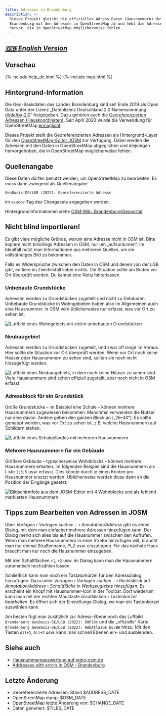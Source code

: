 ```yaml
---
title: Adressen in Brandenburg
description: >-
  Dieses Projekt gleicht die offiziellen Adress-Daten (Hausnummern) des Landes
  Brandenburg mit den Adressen in OpenStreetMap ab und hebt die Adressen
  hervor, die in OpenStreetMap möglicherweise fehlen.
---
```


## *[🇬🇧 English Version](en)*


## Vorschau

{% include help_de.html %}
{% include map.html %}


## Hintergrund-Information

Die Geo-Basisdaten des Landes Brandenburg sind seit Ende 2019 als Open Data
unter der Lizenz „Datenlizenz Deutschland 2.0 Namensnennung
[dl/de/by-2.0](https://www.govdata.de/dl-de/by-2-0)“
freigegeben. Dazu gehören auch die
[Georeferenzierten Adressen (Hauskoordinaten)](https://geobasis-bb.de/lgb/de/geodaten/liegenschaftskataster/georeferenzierte-adresse/).
Seit April 2020 wurde die Verwendung für OpenStreetMap
[ermöglicht](https://wiki.openstreetmap.org/wiki/Brandenburg/Geoportal).

Dieses Projekt stellt die Georeferenzierten Adressen als Hintergrund-Layer für
den
[OpenStreetMap-Editor JOSM](https://josm.openstreetmap.de/)
zur Verfügung. Dabei werden die Adressen mit den Daten in OpenStreetMap
abgeglichen und diejenigen hervorgehoben, die in OpenStreetMap möglicherweise
fehlen.


## Quellenangabe

Diese Daten dürfen benutzt werden, um OpenStreetMap zu bearbeiten. Es muss dann
zwingend als Quellenangabe

    GeoBasis-DE/LGB (2022): Georeferenzierte Adresse

im `source`-Tag des Changesets angegeben werden.

Hintergrundinformationen siehe
[OSM-Wiki: Brandenburg/Geoportal](https://wiki.openstreetmap.org/wiki/Brandenburg/Geoportal).


## Nicht blind importieren!

Es gibt viele mögliche Gründe, warum eine Adresse nicht in OSM ist. Bitte
kopiere nicht blindlings Adressen in OSM, nur um „aufzuräumen“. Im Idealfall
nutzt man Informationen aus mehreren Quellen, um ein vollständiges Bild zu
bekommen.

Falls es Widersprüche zwischen den Daten in OSM und denen von der LGB gibt,
editiere im Zweifelsfall lieber nichts. Die Situation sollte am Boden vor Ort
überprüft werden. Du kannst eine Notiz hinterlassen.


### Unbebaute Grundstücke

Adressen werden zu Grundstücken zugeteilt und nicht zu Gebäuden. Unbebaute
Grundstücke in Wohngebieten haben also im Allgemeinen auch eine Hausnummer. In
OSM wird üblicherweise nur erfasst, was vor Ort zu sehen ist.

![Luftbild eines Wohngebiets mit vielen unbebauten Grundstücken](/brandenburg-addresses/assets/images/empty_lots.jpg)


### Neubaugebiet

Adressen werden zu Grundstücken zugeteilt, und zwar oft lange im Voraus. Hier
sollte die Situation vor Ort überprüft werden. Wenn vor Ort noch keine Häuser
oder Hausnummern zu sehen sind, sollten sie noch nicht hinzugefügt werden.

![Luftbild eines Neubaugebiets, in dem noch keine Häuser zu sehen sind. Viele Hausnummern sind schon offiziell zugeteilt, aber noch nicht in OSM erfasst](/brandenburg-addresses/assets/images/construction_site.jpg)


### Adressblock für ein Grundstück

Große Grundstücke – im Beispiel eine Schule – können mehrere Hausnummern
zugewiesen bekommen. Manchmal verwenden die Nutzer nur eine davon. Andere geben
den ganzen Block an („26–40“). Es sollte gemappt werden, was vor Ort zu sehen
ist, z.B. welche Hausnummern auf Schildern stehen.

![Luftbild eines Schulgeländes mit mehreren Hausnummern](/brandenburg-addresses/assets/images/school.jpg)


### Mehrere Hausnummern für ein Gebäude

Größere Gebäude – typischerweise Wohnblocks – können mehrere Hausnummern
erhalten. Im folgenden Beispiel sind die Hausnummern als Liste `1;3;5` usw.
erfasst. Dies könnte durch je einen Knoten pro Hausnummer ersetzt werden.
Üblicherweise werden diese dann an die Position der Eingänge gesetzt.

![Bildschirmfoto aus dem JOSM-Editor mit 4 Wohnblocks und als fehlend markierten Hausnummern](/brandenburg/addresses/assets/images/apartments.jpg)


## Tipps zum Bearbeiten von Adressen in JOSM

Über *Vorlagen › Vorlagen suchen… › Annotation/Address* gibt es einen Dialog,
mit dem man einfacher mehrere Adressen hinzufügen kann. Der Dialog merkt sich
alles bis auf die Hausnummer zwischen den Aufrufen. Wenn man mehrere
Hausnummern in einer Straße hinzufügen will, braucht man nur einmal
Straßenname, PLZ usw. einzutippen. Für das nächste Haus braucht man nur noch
die Hausnummer einzugeben.

Mit den Schaltflächen `+1`, `+2` usw. im Dialog kann man die Hausnummern
automatisch hochzählen lassen.

Schließlich kann man noch ein Tastaturkürzel für den Adressdialog hinzufügen.
Dazu unter *Vorlagen › Vorlagen suchen… ›* Rechtsklick auf *Annotation/Address
› Schaltfläche in Werkzeugleiste hinzufügen*. Es erscheint ein Knopf mit
Hausnummer-Icon in der Toolbar. Dort wiederum kann man mit der rechten
Maustaste draufklicken › *Tastenkürzel bearbeiten*. Es öffnet sich der
Einstellungs-Dialog, wo man ein Tastenkürzel auswählen kann.

Am besten fügt man zusätzlich zur Adress-Ebene noch das Luftbild `Brandenburg
GeoBasis-DE/LGB (2022): DOP20c` und die „offizielle“ Karte `Brandenburg
GeoBasis-DE/LGB (2022): WebAtlasDE BE/BB` hinzu. Mit den Tasten `Alt+1`,
`Alt+2` usw. kann man schnell Ebenen ein- und ausblenden.


## Siehe auch

* [Hausnummernauswertung auf regio-osm.de](https://regio-osm.de/hausnummerauswertung/)
* [Addresses with errors in OSM – Brandenburg](https://osm.zz.de/dbview/?db=addresses-bb&layer=addresserror#52.42587,13.61755,8z)


## Letzte Änderung

* Georeferenzierte Adressen: Stand $ADDRESS_DATE
* OpenStreetMap dump: $OSM_DATE
* OpenStreetMap letzte Änderung von: $CHANGE_DATE
* Daten generiert: $TILES_DATE
